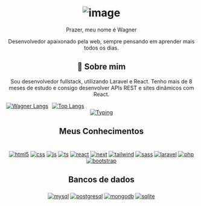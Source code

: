 <div align="center">
  
# ![image](https://github.com/user-attachments/assets/d78d4afc-84a6-4c68-a957-1d7b9797fac0)
 Prazer, meu nome é Wagner 

Desenvolvedor apaixonado pela web, sempre pensando em aprender mais todos os dias.

## 🚀 Sobre mim
Sou desenvolvedor fullstack, utilizando Laravel e React. Tenho mais de 8 meses de estudo e consigo desenvolver APIs REST e sites dinâmicos com React.


<div style="display: flex; gap: 10px;">
  <a href="https://github.com/anuraghazra/github-readme-stats">
    <img src="https://github-readme-stats.vercel.app/api/top-langs/?username=wagner333&layout=pie" alt="Wagner Langs" />
  </a>
  <a href="https://github.com/anuraghazra/github-readme-stats">
    <img src="https://github-readme-stats.vercel.app/api/top-langs/?username=wagner333&layout=compact" alt="Top Langs" />
  </a>
</div>


<div>
  <a href="https://github.com/anuraghazra/github-readme-stats">
    <img src="https://readme-typing-svg.herokuapp.com/?size=25&duration=4200&color=1BC53B&height=50&lines=echo+%22Ol%C3%A1%2C+mundo!%22&center=true" alt="Typing" style="max-width: 100%;">
  </a>
</div>  

## Meus Conhecimentos
<div dir="auto"><br>
   <a href="https://img.shields.io/badge/HTML-E54B25?style=for-the-badge&logo=html5&logoColor=white"><img align="middle" alt="html5" src="https://img.shields.io/badge/HTML-E54B25?style=for-the-badge&logo=html5&logoColor=white" style="max-width: 100%;"></a>
   <a href="https://img.shields.io/badge/CSS3-1572B6?style=for-the-badge&logo=css3&logoColor=white"><img align="middle" alt="css" src="https://img.shields.io/badge/CSS3-1572B6?style=for-the-badge&logo=css3&logoColor=white" style="max-width: 100%;"></a>
   <a href="https://img.shields.io/badge/JavaScript-F7DF1E?style=for-the-badge&logo=javascript&logoColor=black"><img align="middle" alt="js" src="https://img.shields.io/badge/JavaScript-F7DF1E?style=for-the-badge&logo=javascript&logoColor=black" style="max-width: 100%;"></a>
   <a href="https://img.shields.io/badge/TypeScript-007ACC?style=for-the-badge&logo=typescript&logoColor=white"><img align="middle" alt="ts" src="https://img.shields.io/badge/TypeScript-007ACC?style=for-the-badge&logo=typescript&logoColor=white" style="max-width: 100%;"></a>
   <a href="https://img.shields.io/badge/React-20232A?style=for-the-badge&logo=react&logoColor=61DAFB"><img align="middle" alt="react" src="https://img.shields.io/badge/React-20232A?style=for-the-badge&logo=react&logoColor=61DAFB" style="max-width: 100%;"></a>
   <a href="https://img.shields.io/badge/Next.js-00000F?style=for-the-badge&logo=next.js&logoColor=white"><img align="middle" alt="next" src="https://img.shields.io/badge/Next.js-00000F?style=for-the-badge&logo=next.js&logoColor=white" style="max-width: 100%;"></a>
   <a href="https://img.shields.io/badge/Tailwind_CSS-38B2AC?style=for-the-badge&logo=tailwind-css&logoColor=white"><img align="middle" alt="tailwind" src="https://img.shields.io/badge/Tailwind_CSS-38B2AC?style=for-the-badge&logo=tailwind-css&logoColor=white" style="max-width: 100%;"></a>
   <a href="https://img.shields.io/badge/Sass-CC6699?style=for-the-badge&logo=sass&logoColor=white"><img align="middle" alt="sass" src="https://img.shields.io/badge/Sass-CC6699?style=for-the-badge&logo=sass&logoColor=white" style="max-width: 100%;"></a>
   <a href="https://img.shields.io/badge/Laravel-f5382e?style=for-the-badge&logo=laravel&logoColor=white"><img align="middle" alt="laravel" src="https://img.shields.io/badge/Laravel-f5382e?style=for-the-badge&logo=laravel&logoColor=white" style="max-width: 100%;"></a>
   <a href="https://img.shields.io/badge/PHP-a8c7fa?style=for-the-badge&logo=php&logoColor=black"><img align="middle" alt="php" src="https://img.shields.io/badge/PHP-a8c7fa?style=for-the-badge&logo=php&logoColor=black" style="max-width: 100%;"></a>
   <a href="https://img.shields.io/badge/Bootstrap-563D7C?style=for-the-badge&logo=bootstrap&logoColor=white"><img align="middle" alt="bootstrap" src="https://img.shields.io/badge/Bootstrap-563D7C?style=for-the-badge&logo=bootstrap&logoColor=white" style="max-width: 100%;"></a>
</div>

## Bancos de dados
<div>
    <a href="https://img.shields.io/badge/MySQL-00000F?style=for-the-badge&logo=mysql&logoColor=white"><img align="middle" alt="mysql" src="https://img.shields.io/badge/MySQL-00000F?style=for-the-badge&logo=mysql&logoColor=white" style="max-width: 100%;"></a>
    <a href="https://img.shields.io/badge/PostgreSQL-316192?style=for-the-badge&logo=postgresql&logoColor=white"><img align="middle" alt="postgresql" src="https://img.shields.io/badge/PostgreSQL-316192?style=for-the-badge&logo=postgresql&logoColor=white" style="max-width: 100%;"></a>
    <a href="https://img.shields.io/badge/MongoDB-4EA94B?style=for-the-badge&logo=mongodb&logoColor=white"><img align="middle" alt="mongodb" src="https://img.shields.io/badge/MongoDB-4EA94B?style=for-the-badge&logo=mongodb&logoColor=white" style="max-width: 100%;"></a>
    <a href="https://img.shields.io/badge/SQLite-07405E?style=for-the-badge&logo=sqlite&logoColor=white"><img align="middle" alt="sqlite" src="https://img.shields.io/badge/SQLite-07405E?style=for-the-badge&logo=sqlite&logoColor=white" style="max-width: 100%;"></a>
</div>

</div>


